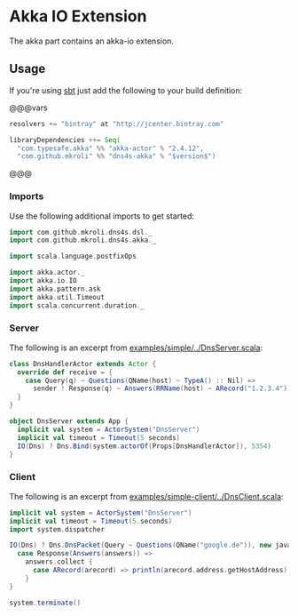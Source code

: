 Akka IO Extension
=================

The akka part contains an akka-io extension.

## Usage
If you're using [sbt] just add the following to your build definition:

@@@vars
```scala
resolvers += "bintray" at "http://jcenter.bintray.com"

libraryDependencies ++= Seq(
  "com.typesafe.akka" %% "akka-actor" % "2.4.12",
  "com.github.mkroli" %% "dns4s-akka" % "$version$")
```
@@@

### Imports
Use the following additional imports to get started:
```scala mdoc:silent
import com.github.mkroli.dns4s.dsl._
import com.github.mkroli.dns4s.akka._
```
```scala mdoc:invisible
import scala.language.postfixOps

import akka.actor._
import akka.io.IO
import akka.pattern.ask
import akka.util.Timeout
import scala.concurrent.duration._
```

### Server
The following is an excerpt from [examples/simple/../DnsServer.scala](https://github.com/mkroli/dns4s/blob/master/examples/simple/src/main/scala/com/github/mkroli/dns4s/examples/simple/DnsServer.scala):
```scala mdoc:silent
class DnsHandlerActor extends Actor {
  override def receive = {
    case Query(q) ~ Questions(QName(host) ~ TypeA() :: Nil) =>
      sender ! Response(q) ~ Answers(RRName(host) ~ ARecord("1.2.3.4"))
  }
}

object DnsServer extends App {
  implicit val system = ActorSystem("DnsServer")
  implicit val timeout = Timeout(5 seconds)
  IO(Dns) ? Dns.Bind(system.actorOf(Props[DnsHandlerActor]), 5354)
}
```

### Client
The following is an excerpt from [examples/simple-client/../DnsClient.scala](https://github.com/mkroli/dns4s/blob/master/examples/simple-client/src/main/scala/com/github/mkroli/dns4s/examples/simple/client/DnsClient.scala):
```scala mdoc:silent
implicit val system = ActorSystem("DnsServer")
implicit val timeout = Timeout(5.seconds)
import system.dispatcher

IO(Dns) ? Dns.DnsPacket(Query ~ Questions(QName("google.de")), new java.net.InetSocketAddress("8.8.8.8", 53)) foreach {
  case Response(Answers(answers)) =>
    answers.collect {
      case ARecord(arecord) => println(arecord.address.getHostAddress)
    }
}
```
```scala mdoc:invisible
system.terminate()
```

[sbt]:http://scala-sbt.org/
